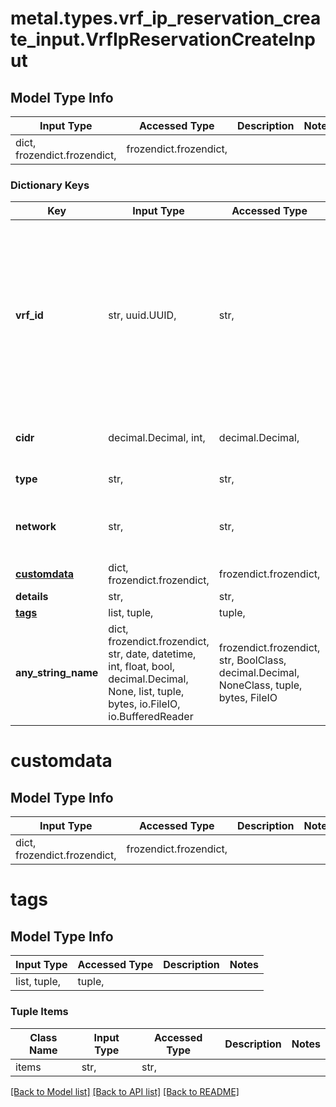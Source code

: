 # metal.types.vrf_ip_reservation_create_input.VrfIpReservationCreateInput

## Model Type Info
Input Type | Accessed Type | Description | Notes
------------ | ------------- | ------------- | -------------
dict, frozendict.frozendict,  | frozendict.frozendict,  |  | 

### Dictionary Keys
Key | Input Type | Accessed Type | Description | Notes
------------ | ------------- | ------------- | ------------- | -------------
**vrf_id** | str, uuid.UUID,  | str,  | The ID of the VRF in which this VRF IP Reservation is created. The VRF must have an existing IP Range that contains the requested subnet. This field may be aliased as just &#x27;vrf&#x27;. | value must be a uuid
**cidr** | decimal.Decimal, int,  | decimal.Decimal,  | The size of the VRF IP Reservation&#x27;s subnet | 
**type** | str,  | str,  | Must be set to &#x27;vrf&#x27; | 
**network** | str,  | str,  | The starting address for this VRF IP Reservation&#x27;s subnet | 
**[customdata](#customdata)** | dict, frozendict.frozendict,  | frozendict.frozendict,  |  | [optional] 
**details** | str,  | str,  |  | [optional] 
**[tags](#tags)** | list, tuple,  | tuple,  |  | [optional] 
**any_string_name** | dict, frozendict.frozendict, str, date, datetime, int, float, bool, decimal.Decimal, None, list, tuple, bytes, io.FileIO, io.BufferedReader | frozendict.frozendict, str, BoolClass, decimal.Decimal, NoneClass, tuple, bytes, FileIO | any string name can be used but the value must be the correct type | [optional]

# customdata

## Model Type Info
Input Type | Accessed Type | Description | Notes
------------ | ------------- | ------------- | -------------
dict, frozendict.frozendict,  | frozendict.frozendict,  |  | 

# tags

## Model Type Info
Input Type | Accessed Type | Description | Notes
------------ | ------------- | ------------- | -------------
list, tuple,  | tuple,  |  | 

### Tuple Items
Class Name | Input Type | Accessed Type | Description | Notes
------------- | ------------- | ------------- | ------------- | -------------
items | str,  | str,  |  | 

[[Back to Model list]](../../README.md#documentation-for-models) [[Back to API list]](../../README.md#documentation-for-api-endpoints) [[Back to README]](../../README.md)

